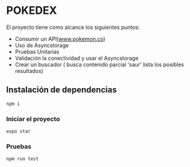 # POKEDEX

El proyecto tiene como alcance los siguientes puntos:

- Consumir un API(www.pokemon.co)
- Uso de Asyncstorage
- Pruebas Unitarias
- Validación la conectividad y usar el Asyncstorage
- Crear un buscador ( busca contenido parcial 'saur' lista los posibles resultados)


## Instalación de dependencias

`npm i`

### Iniciar el proyecto

`expo star`

### Pruebas 

`npm run test`
